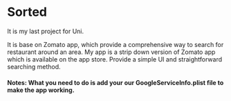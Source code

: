 Sorted
======

It is my last project for Uni.

It is base on Zomato app, which provide a comprehensive way to search for restaurant around an area. My app is a strip down version of Zomato app which is available on the app store. Provide a simple UI and straightforward searching method.

#### Notes: What you need to do is add your our GoogleServiceInfo.plist file to make the app working.
